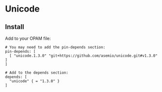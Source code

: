 # Unicode

## Install
Add to your OPAM file:
```
# You may need to add the pin-depends section:
pin-depends: [
  [ "unicode.1.3.0" "git+https://github.com/asemio/unicode.git#v1.3.0" ]
]

# Add to the depends section:
depends: [
  "unicode" { = "1.3.0" }
]
```

